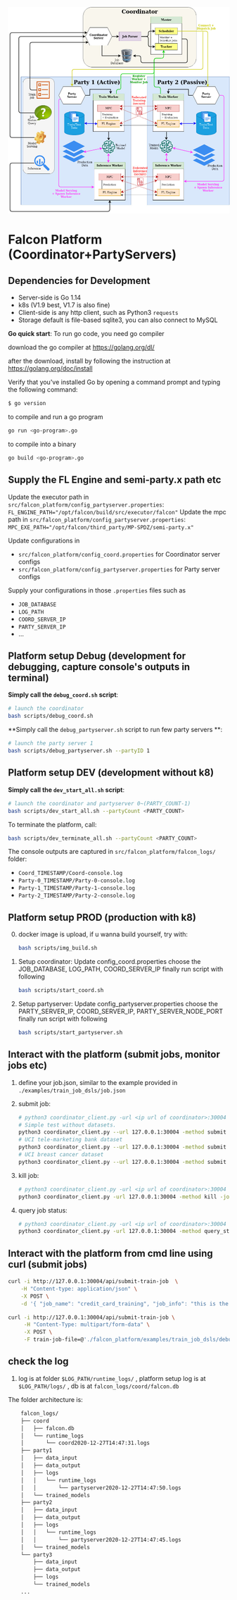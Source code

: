 <!-- ![Alt text](https://github.com/lemonviv/falcon/blob/dev/src/falcon_platform/photos/db.png) -->
![Falcon Platform Architecture](../../imgs/falcon_platform/Falcon_Sys_Archi_Dec21version.jpg)

# Falcon Platform (Coordinator+PartyServers)

## Dependencies for Development

- Server-side is Go 1.14
- k8s (V1.9 best, V1.7 is also fine)
- Client-side is any http client, such as Python3 `requests`
- Storage default is file-based sqlite3, you can also connect to MySQL

**Go quick start**:
To run go code, you need go compiler

download the go compiler at https://golang.org/dl/

after the download, install by following the instruction at https://golang.org/doc/install

Verify that you've installed Go by opening a command prompt and typing the following command:
```sh
$ go version
```

to compile and run a go program
```sh
go run <go-program>.go
```

to compile into a binary
```sh
go build <go-program>.go
```

## Supply the FL Engine and semi-party.x path etc

Update the executor path in `src/falcon_platform/config_partyserver.properties`: `FL_ENGINE_PATH="/opt/falcon/build/src/executor/falcon"`
Update the mpc path in `src/falcon_platform/config_partyserver.properties`: `MPC_EXE_PATH="/opt/falcon/third_party/MP-SPDZ/semi-party.x"`

Update configurations in
- `src/falcon_platform/config_coord.properties` for Coordinator server configs
- `src/falcon_platform/config_partyserver.properties` for Party server configs

Supply your configurations in those `.properties` files such as
- `JOB_DATABASE`
- `LOG_PATH`
- `COORD_SERVER_IP`
- `PARTY_SERVER_IP`
- ...

## Platform setup Debug (development for debugging, capture console's outputs in terminal)


**Simply call the `debug_coord.sh` script**:
```bash
# launch the coordinator 
bash scripts/debug_coord.sh
```

**Simply call the `debug_partyserver.sh` script to run few party servers **:

```bash
# launch the party server 1 
bash scripts/debug_partyserver.sh --partyID 1 
```

## Platform setup DEV (development without k8)


**Simply call the `dev_start_all.sh` script**:
```bash
# launch the coordinator and partyserver 0~(PARTY_COUNT-1)
bash scripts/dev_start_all.sh --partyCount <PARTY_COUNT>
```

To terminate the platform, call:
```bash
bash scripts/dev_terminate_all.sh --partyCount <PARTY_COUNT>
```

The console outputs are captured in `src/falcon_platform/falcon_logs/` folder:
- `Coord_TIMESTAMP/Coord-console.log`
- `Party-0_TIMESTAMP/Party-0-console.log`
- `Party-1_TIMESTAMP/Party-1-console.log`
- `Party-2_TIMESTAMP/Party-2-console.log`


## Platform setup PROD (production with k8)

0. docker image is upload, if u wanna build yourself, try with:

   ```bash
   bash scripts/img_build.sh
   ```

1. Setup coordinator:
    Update config_coord.properties
    choose the JOB_DATABASE, LOG_PATH, COORD_SERVER_IP
    finally run script with following

    ```bash
    bash scripts/start_coord.sh
    ```

2. Setup partyserver:
    Update config_partyserver.properties
    choose the PARTY_SERVER_IP, COORD_SERVER_IP, PARTY_SERVER_NODE_PORT
    finally run script with following

    ```bash
    bash scripts/start_partyserver.sh
    ```

## Interact with the platform (submit jobs, monitor jobs etc)

1. define your job.json, similar to the example provided in `./examples/train_job_dsls/job.json`

2. submit job:

   ```bash
   # python3 coordinator_client.py -url <ip url of coordinator>:30004 -method submit -path ./examples/train_job_dsls/job.json
   # Simple test without datasets.
   python3 coordinator_client.py --url 127.0.0.1:30004 -method submit -path ./examples/train_job_dsls/debug_two_parties_train_job.json
   # UCI tele-marketing bank dataset
   python3 coordinator_client.py --url 127.0.0.1:30004 -method submit -path ./examples/train_job_dsls/three_parties_train_job_banktele.json
   # UCI breast cancer dataset
   python3 coordinator_client.py --url 127.0.0.1:30004 -method submit -path ./examples/train_job_dsls/three_parties_train_job_breastcancer.json
   ```

3. kill job:

    ```bash
    # python3 coordinator_client.py -url <ip url of coordinator>:30004 -method kill -job <job_id>
    python3 coordinator_client.py -url 127.0.0.1:30004 -method kill -job 60
    ```

4. query job status:

    ```bash
    # python3 coordinator_client.py -url <ip url of coordinator>:30004 -method query_status -job <job_id>
    python3 coordinator_client.py -url 127.0.0.1:30004 -method query_status -job 60
    ```

## Interact with the platform from cmd line using curl (submit jobs)
```bash
curl -i http://127.0.0.1:30004/api/submit-train-job  \
    -H "Content-type: application/json" \
    -X POST \
    -d '{ "job_name": "credit_card_training", "job_info": "this is the job_info", "job_fl_type": "vertical", "existing_key": 0, "party_nums": 2, "task_num": 1, "party_info": [ { "id": 1, "addr": "127.0.0.1:30006", "party_type": "active", "path": { "data_input": "/home/wuyuncheng/Documents/falcon/data/dataset/bank_marketing_data/client0", "data_output": "/home/wuyuncheng/Documents/falcon/data/dataset/bank_marketing_data/client0", "model_path": "/home/wuyuncheng/Documents/falcon/data/dataset/bank_marketing_data" } }, { "id": 2, "addr": "127.0.0.1:30007", "party_type": "passive", "path": { "data_input": "/home/wuyuncheng/Documents/falcon/data/dataset/bank_marketing_data/client1", "data_output": "/home/wuyuncheng/Documents/falcon/data/dataset/bank_marketing_data/client1", "model_path": "/home/wuyuncheng/Documents/falcon/data/dataset/bank_marketing_data" } } ], "tasks": { "pre_processing": { "mpc_algorithm_name": "preprocessing", "algorithm_name": "preprocessing", "input_configs": { "data_input": { "data": "file", "key": "key" }, "algorithm_config": { "max_feature_bin": "32", "iv_threshold": "0.5" } }, "output_configs": { "data_output": "outfile" } }, "model_training": { "mpc_algorithm_name": "logistic_regression", "algorithm_name": "logistic_regression", "input_configs": { "data_input": { "data": "client.txt", "key": "mpcKeys" }, "algorithm_config": { "batch_size": 32, "max_iteration": 50, "convergence_threshold": 0.0001, "with_regularization": false, "alpha": 0.1, "learning_rate": 0.1, "decay": 0.1, "penalty": "l1", "optimizer": "sgd", "multi_class": "ovr", "metric": "acc", "differential_privacy_budget": 0.1, "fit_bias": true } }, "output_configs": { "trained_model": "model", "evaluation_report": "model.txt" } } } }'
```

```bash
curl -i http://127.0.0.1:30004/api/submit-train-job \
     -H "Content-Type: multipart/form-data" \
     -X POST \
     -F train-job-file=@'./falcon_platform/examples/train_job_dsls/debug_two_parties_train_job.json'
```

## check the log

1.  log is at folder `$LOG_PATH/runtime_logs/` , 
    platform setup log is at `$LOG_PATH/logs/` ,
    db is at     `falcon_logs/coord/falcon.db` 
    
The folder architecture is:
```bash
    falcon_logs/
    ├── coord
    │   ├── falcon.db
    │   └── runtime_logs
    │       └── coord2020-12-27T14:47:31.logs
    ├── party1
    │   ├── data_input
    │   ├── data_output
    │   ├── logs
    │   │   └── runtime_logs
    │   │       └── partyserver2020-12-27T14:47:50.logs
    │   └── trained_models
    ├── party2
    │   ├── data_input
    │   ├── data_output
    │   ├── logs
    │   │   └── runtime_logs
    │   │       └── partyserver2020-12-27T14:47:45.logs
    │   └── trained_models
    └── party3
        ├── data_input
        ├── data_output
        ├── logs
        └── trained_models
    ...
```
